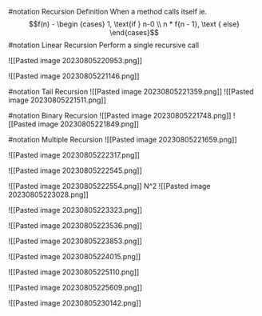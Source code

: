 #notation Recursion Definition
When a method calls itself
ie. $$f(n) - \begin {cases}
	1, \text{if } n-0 \\
	n * f{n - 1}, \text { else}
\end{cases}$$
#notation Linear Recursion
Perform a single recursive call

![[Pasted image 20230805220953.png]]

![[Pasted image 20230805221146.png]]

#notation Tail Recursion
![[Pasted image 20230805221359.png]]
![[Pasted image 20230805221511.png]]

#notation Binary Recursion
![[Pasted image 20230805221748.png]]
![[Pasted image 20230805221849.png]]


#notation Multiple Recursion
![[Pasted image 20230805221659.png]]

![[Pasted image 20230805222317.png]]

![[Pasted image 20230805222545.png]]

![[Pasted image 20230805222554.png]]
N^2
![[Pasted image 20230805223028.png]]

![[Pasted image 20230805223323.png]]

![[Pasted image 20230805223536.png]]

![[Pasted image 20230805223853.png]]

![[Pasted image 20230805224015.png]]

![[Pasted image 20230805225110.png]]

![[Pasted image 20230805225609.png]]

![[Pasted image 20230805230142.png]]